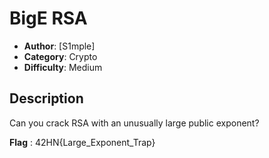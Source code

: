 # BigE RSA
- **Author**: [S1mple]
- **Category**: Crypto
- **Difficulty**: Medium 
## Description
Can you crack RSA with an unusually large public exponent?

**Flag** : 42HN{Large_Exponent_Trap}